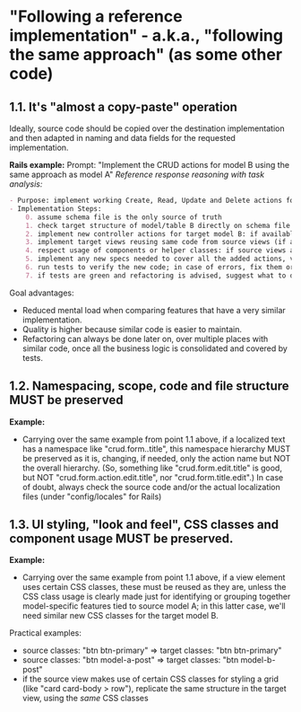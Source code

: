 # "Following a reference implementation" - a.k.a., "following the same approach" (as some other code)

## 1.1. It's "almost a copy-paste" operation
Ideally, source code should be copied over the destination implementation and then adapted in naming and data fields for the requested implementation.

**Rails example:**
Prompt: "Implement the CRUD actions for model B using the same approach as model A"
*Reference response reasoning with task analysis:*
```markdown
- Purpose: implement working Create, Read, Update and Delete actions for controller class of model B, using same ideas from model A
- Implementation Steps:
    0. assume schema file is the only source of truth
    1. check target structure of model/table B directly on schema file and compare differences with model A
    2. implement new controller actions for target model B: if available, use the same code from controller A and adapt it according to differences in data fields
    3. implement target views reusing same code from source views (if available) and adapting the source code to differences in data fields
    4. respect usage of components or helper classes: if source views are using custom components, replicate its usage; if a component being used is specific to model A, recreate a new specialized version of it for model B.
    5. implement any new specs needed to cover all the added actions, views, helpers or components, so that the overall test coverage does not decay.
    6. run tests to verify the new code; in case of errors, fix them or, if you're not able to do that, end with a comprehensive report of what possibly could have gone wrong.
    7. if tests are green and refactoring is advised, suggest what to do.
```

Goal advantages:
- Reduced mental load when comparing features that have a very similar implementation.
- Quality is higher because similar code is easier to maintain.
- Refactoring can always be done later on, over multiple places with similar code, once all the business logic is consolidated and covered by tests.

## 1.2. Namespacing, scope, code and file structure MUST be preserved

**Example:**
- Carrying over the same example from point 1.1 above, if a localized text has a namespace like "crud.form.<action>.title", this namespace hierarchy MUST be preserved as it is, changing, if needed, only the action name but NOT the overall hierarchy. (So, something like "crud.form.edit.title" is good, but NOT "crud.form.action.edit.title", nor "crud.form.title.edit".)
In case of doubt, always check the source code and/or the actual localization files (under "config/locales" for Rails)

## 1.3. UI styling, "look and feel", CSS classes and component usage MUST be preserved.

**Example:**
- Carrying over the same example from point 1.1 above, if a view element uses certain CSS classes, these must be reused as they are, unless the CSS class usage is clearly made just for identifying or grouping together model-specific features tied to source model A; in this latter case, we'll need similar new CSS classes for the target model B.

Practical examples:
- source classes: "btn btn-primary" => target classes: "btn btn-primary"
- source classes: "btn model-a-post" => target classes: "btn model-b-post"
- if the source view makes use of certain CSS classes for styling a grid (like "card card-body > row"), replicate the same structure in the target view, using the *same* CSS classes

